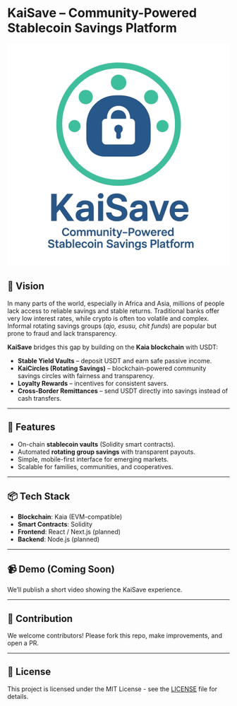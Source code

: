 # KaiSave – Community-Powered Stablecoin Savings Platform

![KaiSave Logo](./logo.png)

## 🚀 Vision
In many parts of the world, especially in Africa and Asia, millions of people lack access to reliable savings and stable returns. Traditional banks offer very low interest rates, while crypto is often too volatile and complex. Informal rotating savings groups (*ajo, esusu, chit funds*) are popular but prone to fraud and lack transparency.

**KaiSave** bridges this gap by building on the **Kaia blockchain** with USDT:

- **Stable Yield Vaults** – deposit USDT and earn safe passive income.
- **KaiCircles (Rotating Savings)** – blockchain-powered community savings circles with fairness and transparency.
- **Loyalty Rewards** – incentives for consistent savers.
- **Cross-Border Remittances** – send USDT directly into savings instead of cash transfers.

---

## 🔧 Features
- On-chain **stablecoin vaults** (Solidity smart contracts).
- Automated **rotating group savings** with transparent payouts.
- Simple, mobile-first interface for emerging markets.
- Scalable for families, communities, and cooperatives.

---

## 📦 Tech Stack
- **Blockchain**: Kaia (EVM-compatible)
- **Smart Contracts**: Solidity
- **Frontend**: React / Next.js (planned)
- **Backend**: Node.js (planned)

---

## 📹 Demo (Coming Soon)
We’ll publish a short video showing the KaiSave experience.

---

## 🤝 Contribution
We welcome contributors! Please fork this repo, make improvements, and open a PR.

---

## 📜 License
This project is licensed under the MIT License - see the [LICENSE](LICENSE) file for details.
